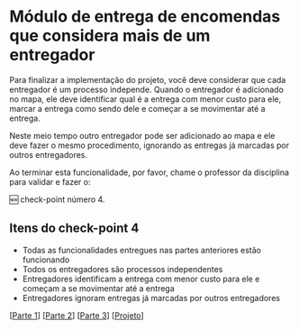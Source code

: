 # Módulo de entrega de encomendas que considera mais de um entregador

Para finalizar a implementação do projeto, você deve considerar que cada entregador é um processo independe. Quando o entregador é adicionado no mapa, ele deve identificar qual é a entrega com menor custo para ele, marcar a entrega como sendo dele e começar a se movimentar até a entrega.

Neste meio tempo outro entregador pode ser adicionado ao mapa e ele deve fazer o mesmo procedimento, ignorando as entregas já marcadas por outros entregadores.

Ao terminar esta funcionalidade, por favor, chame o professor da disciplina para validar e fazer o:  

:new: check-point número 4.

## Itens do check-point 4

* Todas as funcionalidades entregues nas partes anteriores estão funcionando
* Todos os entregadores são processos independentes
* Entregadores identificam a entrega com menor custo para ele e começam a se movimentar até a entrega
* Entregadores ignoram entregas já marcadas por outros entregadores

[[Parte 1](../parte01/index.md)] [[Parte 2](../parte02/index.md)] [[Parte 3](../parte03/index.md)] [[Projeto](../index.md)]